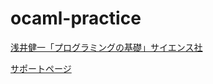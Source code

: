 # ocaml-practice

[浅井健一「プログラミングの基礎」サイエンス社](http://www.saiensu.co.jp/?page=book_details&ISBN=ISBN978-4-7819-1160-1&YEAR=2007)

[サポートページ](http://pllab.is.ocha.ac.jp/~asai/book/Top.html)
